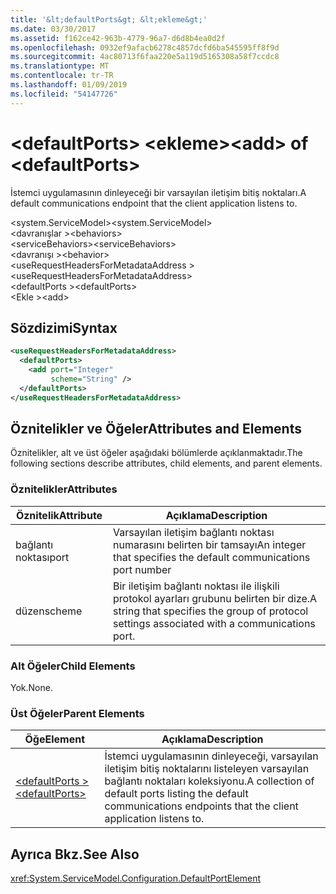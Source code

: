 ```yaml
---
title: '&lt;defaultPorts&gt; &lt;ekleme&gt;'
ms.date: 03/30/2017
ms.assetid: f162ce42-963b-4779-96a7-d6d8b4ea0d2f
ms.openlocfilehash: 0932ef9afacb6278c4857dcfd6ba545595ff8f9d
ms.sourcegitcommit: 4ac80713f6faa220e5a119d5165308a58f7ccdc8
ms.translationtype: MT
ms.contentlocale: tr-TR
ms.lasthandoff: 01/09/2019
ms.locfileid: "54147726"
---
```

# <a name="ltaddgt-of-ltdefaultportsgt"></a><span data-ttu-id="79eaf-102">&lt;defaultPorts&gt; &lt;ekleme&gt;</span><span class="sxs-lookup"><span data-stu-id="79eaf-102">&lt;add&gt; of &lt;defaultPorts&gt;</span></span>
<span data-ttu-id="79eaf-103">İstemci uygulamasının dinleyeceği bir varsayılan iletişim bitiş noktaları.</span><span class="sxs-lookup"><span data-stu-id="79eaf-103">A default communications endpoint that the client application listens to.</span></span>  
  
 <span data-ttu-id="79eaf-104">\<system.ServiceModel></span><span class="sxs-lookup"><span data-stu-id="79eaf-104">\<system.ServiceModel></span></span>  
<span data-ttu-id="79eaf-105">\<davranışlar ></span><span class="sxs-lookup"><span data-stu-id="79eaf-105">\<behaviors></span></span>  
<span data-ttu-id="79eaf-106">\<serviceBehaviors></span><span class="sxs-lookup"><span data-stu-id="79eaf-106">\<serviceBehaviors></span></span>  
<span data-ttu-id="79eaf-107">\<davranışı ></span><span class="sxs-lookup"><span data-stu-id="79eaf-107">\<behavior></span></span>  
<span data-ttu-id="79eaf-108">\<useRequestHeadersForMetadataAddress ></span><span class="sxs-lookup"><span data-stu-id="79eaf-108">\<useRequestHeadersForMetadataAddress></span></span>  
<span data-ttu-id="79eaf-109">\<defaultPorts ></span><span class="sxs-lookup"><span data-stu-id="79eaf-109">\<defaultPorts></span></span>  
<span data-ttu-id="79eaf-110">\<Ekle ></span><span class="sxs-lookup"><span data-stu-id="79eaf-110">\<add></span></span>  
  
## <a name="syntax"></a><span data-ttu-id="79eaf-111">Sözdizimi</span><span class="sxs-lookup"><span data-stu-id="79eaf-111">Syntax</span></span>  
  
```xml  
<useRequestHeadersForMetadataAddress>
  <defaultPorts>
    <add port="Integer"
         scheme="String" />
  </defaultPorts>
</useRequestHeadersForMetadataAddress>
```  
  
## <a name="attributes-and-elements"></a><span data-ttu-id="79eaf-112">Öznitelikler ve Öğeler</span><span class="sxs-lookup"><span data-stu-id="79eaf-112">Attributes and Elements</span></span>  
 <span data-ttu-id="79eaf-113">Öznitelikler, alt ve üst öğeler aşağıdaki bölümlerde açıklanmaktadır.</span><span class="sxs-lookup"><span data-stu-id="79eaf-113">The following sections describe attributes, child elements, and parent elements.</span></span>  
  
### <a name="attributes"></a><span data-ttu-id="79eaf-114">Öznitelikler</span><span class="sxs-lookup"><span data-stu-id="79eaf-114">Attributes</span></span>  
  
|<span data-ttu-id="79eaf-115">Öznitelik</span><span class="sxs-lookup"><span data-stu-id="79eaf-115">Attribute</span></span>|<span data-ttu-id="79eaf-116">Açıklama</span><span class="sxs-lookup"><span data-stu-id="79eaf-116">Description</span></span>|  
|---------------|-----------------|  
|<span data-ttu-id="79eaf-117">bağlantı noktası</span><span class="sxs-lookup"><span data-stu-id="79eaf-117">port</span></span>|<span data-ttu-id="79eaf-118">Varsayılan iletişim bağlantı noktası numarasını belirten bir tamsayı</span><span class="sxs-lookup"><span data-stu-id="79eaf-118">An integer that specifies the default communications port number</span></span>|  
|<span data-ttu-id="79eaf-119">düzen</span><span class="sxs-lookup"><span data-stu-id="79eaf-119">scheme</span></span>|<span data-ttu-id="79eaf-120">Bir iletişim bağlantı noktası ile ilişkili protokol ayarları grubunu belirten bir dize.</span><span class="sxs-lookup"><span data-stu-id="79eaf-120">A string that specifies the group of protocol settings associated with a communications port.</span></span>|  
  
### <a name="child-elements"></a><span data-ttu-id="79eaf-121">Alt Öğeler</span><span class="sxs-lookup"><span data-stu-id="79eaf-121">Child Elements</span></span>  
 <span data-ttu-id="79eaf-122">Yok.</span><span class="sxs-lookup"><span data-stu-id="79eaf-122">None.</span></span>  
  
### <a name="parent-elements"></a><span data-ttu-id="79eaf-123">Üst Öğeler</span><span class="sxs-lookup"><span data-stu-id="79eaf-123">Parent Elements</span></span>  
  
|<span data-ttu-id="79eaf-124">Öğe</span><span class="sxs-lookup"><span data-stu-id="79eaf-124">Element</span></span>|<span data-ttu-id="79eaf-125">Açıklama</span><span class="sxs-lookup"><span data-stu-id="79eaf-125">Description</span></span>|  
|-------------|-----------------|  
|[<span data-ttu-id="79eaf-126">\<defaultPorts ></span><span class="sxs-lookup"><span data-stu-id="79eaf-126">\<defaultPorts></span></span>](../../../../../docs/framework/configure-apps/file-schema/wcf/defaultports.md)|<span data-ttu-id="79eaf-127">İstemci uygulamasının dinleyeceği, varsayılan iletişim bitiş noktalarını listeleyen varsayılan bağlantı noktaları koleksiyonu.</span><span class="sxs-lookup"><span data-stu-id="79eaf-127">A collection of default ports listing the default communications endpoints that the client application listens to.</span></span>|  
  
## <a name="see-also"></a><span data-ttu-id="79eaf-128">Ayrıca Bkz.</span><span class="sxs-lookup"><span data-stu-id="79eaf-128">See Also</span></span>  
 <xref:System.ServiceModel.Configuration.DefaultPortElement>
